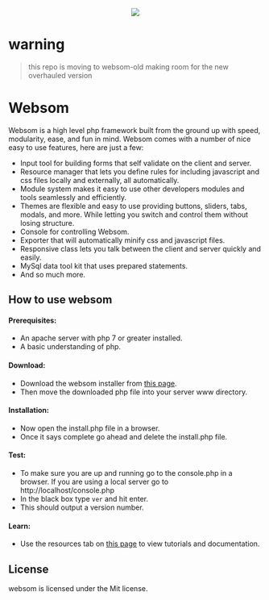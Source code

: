 <p align="center"><img src="http://www.echorial.com/Images/Products/Websom/l128.png" /></p>

# warning
> this repo is moving to websom-old making room for the new overhauled version

# Websom
Websom is a high level php framework built from the ground up with speed, modularity, ease, and fun in mind.
Websom comes with a number of nice easy to use features, here are just a few:
* Input tool for building forms that self validate on the client and server.
* Resource manager that lets you define rules for including javascript and css files locally and externally, all automatically.
* Module system makes it easy to use other developers modules and tools seamlessly and efficiently.
* Themes are flexible and easy to use providing buttons, sliders, tabs, modals, and more. While letting you switch and control them without losing structure.
* Console for controlling Websom.
* Exporter that will automatically minify css and javascript files.
* Responsive class lets you talk between the client and server quickly and easily.
* MySql data tool kit that uses prepared statements.
* And so much more.

## How to use websom
#### Prerequisites:
* An apache server with php 7 or greater installed.
* A basic understanding of php.

#### Download:
* Download the websom installer from [this page](http://www.echorial.com/Websom/).
* Then move the downloaded php file into your server www directory.

#### Installation:
* Now open the install.php file in a browser.
* Once it says complete go ahead and delete the install.php file.

#### Test:
* To make sure you are up and running go to the console.php in a browser. If you are using a local server go to http://localhost/console.php
* In the black box type `ver` and hit enter.
* This should output a version number.

#### Learn:
* Use the resources tab on [this page](http://www.echorial.com/Websom/) to view tutorials and documentation.

## License
websom is licensed under the Mit license.

[logo]: http://www.echorial.com/Images/Products/Websom/l128.png
